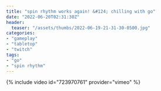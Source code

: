 ```yaml
---
title: "spin rhythm works again! &#124; chilling with go"
date: "2022-06-20T02:31:30Z"
header:
  teaser: "/assets/thumbs/2022-06-19-21-31-30-0500.jpg"
categories:
- "gameplay"
- "tabletop"
- "twitch"
tags:
- "go"
- "spin rhythm"
---
```

{% include video id="723970761" provider="vimeo" %}
